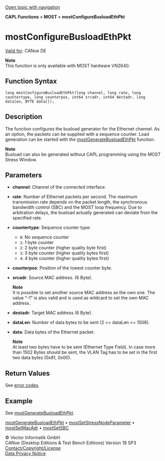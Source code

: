[Open topic with navigation](../../../../../CANoeDEFamily.htm#Topics/CAPLFunctions/MOST/Functions/CAPLfunctionMOSTConfigureBusloadEthPkt.md)

**CAPL Functions** » **MOST** » **mostConfigureBusloadEthPkt**

# mostConfigureBusloadEthPkt

[Valid for](../../../Shared/FeatureAvailability.md): CANoe DE

**Note**  
This function is only available with MOST hardware VN2640.

## Function Syntax

```plaintext
long mostConfigureBusloadEthPkt(long channel, long rate, long countertype, long counterpos, int64 srcadr, int64 destadr, long datalen, BYTE data[]);
```

## Description

The function configures the busload generator for the Ethernet channel. As an option, the packets can be supplied with a sequence counter. Load generation can be started with the [mostGenerateBusloadEthPkt](CAPLfunctionMOSTGenerateBusloadEthPkt.md) function.

**Note**  
Busload can also be generated without CAPL programming using the MOST Stress Window.

## Parameters

- **channel**: Channel of the connected interface.
- **rate**: Number of Ethernet packets per second. The maximum transmission rate depends on the packet length, the synchronous bandwidth control (SBC) and the MOST loop frequency. Due to arbitration delays, the busload actually generated can deviate from the specified rate.
- **countertype**: Sequence counter type:
  - `0`: No sequence counter
  - `1`: 1 byte counter
  - `2`: 2 byte counter (higher quality byte first)
  - `3`: 3 byte counter (higher quality bytes first)
  - `4`: 4 byte counter (higher quality bytes first)
- **counterpos**: Position of the lowest counter byte.
- **srcadr**: Source MAC address. (6 Byte).

  **Note**  
  It is possible to set another source MAC address as the own one. The value "-1" is also valid and is used as wildcard to set the own MAC address.

- **destadr**: Target MAC address (6 Byte).
- **dataLen**: Number of data bytes to be sent (2 <= dataLen <= 1506).
- **data**: Data bytes of the Ethernet packet.

  **Note**  
  At least two bytes have to be sent (Ethernet Type Field). In case more than 1502 Bytes should be sent, the VLAN Tag has to be set in the first two data bytes (0x81, 0x00).

## Return Values

See [error codes](../CAPLfunctionsMOSTErrorCodes.md).

## Example

See [mostGenerateBusloadEthPkt](CAPLfunctionMOSTGenerateBusloadEthPkt.md).

[mostGenerateBusloadEthPkt](CAPLfunctionMOSTGenerateBusloadEthPkt.md) • [mostSetStressNodeParameter](CAPLfunctionMOSTSetGetStressNodeParameter.md) • [mostSetMacAdr](CAPLfunctionMOSTSetGetMacAdr.md) • [mostSetSBC](CAPLfunctionMOSTSetSBC.md)

© Vector Informatik GmbH  
CANoe (Desktop Editions & Test Bench Editions) Version 18 SP3  
[Contact/Copyright/License](../../../Shared/ContactCopyrightLicense.md)  
[Data Privacy Notice](https://www.vector.com/int/en/company/get-info/privacy-policy/)
